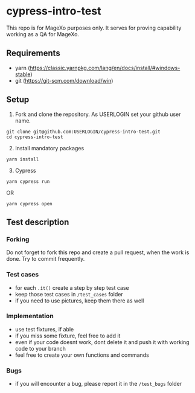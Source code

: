 # cypress-intro-test

This repo is for MageXo purposes only. It serves for proving capability working as a QA for MageXo.

## Requirements

- yarn (https://classic.yarnpkg.com/lang/en/docs/install/#windows-stable)
- git (https://git-scm.com/download/win)

## Setup

1. Fork and clone the repository. As USERLOGIN set your github user name.

```
git clone git@github.com:USERLOGIN/cypress-intro-test.git
cd cypress-intro-test
```

2. Install mandatory packages

```
yarn install
```

3. Cypress

```
yarn cypress run
```

OR

```
yarn cypress open
```

## Test description

### Forking

Do not forget to fork this repo and create a pull request, when the work is done. Try to commit frequently.


### Test cases

- for each `.it()` create a step by step test case
- keep those test cases in `/test_cases` folder
- if you need to use pictures, keep them there as well

### Implementation

- use test fixtures, if able
- if you miss some fixture, feel free to add it
- even if your code doesnt work, dont delete it and push it with working code to your branch
- feel free to create your own functions and commands

### Bugs

- if you will encounter a bug, please report it in the `/test_bugs` folder
